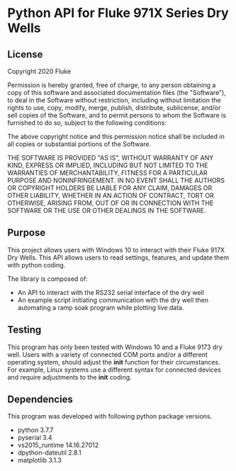 # Python API for Fluke 971X Series Dry Wells #
## License ##
Copyright 2020 Fluke

Permission is hereby granted, free of charge, to any person obtaining a copy of this software and associated documentation files (the "Software"), to deal in the Software without restriction, including without limitation the rights to use, copy, modify, merge, publish, distribute, sublicense, and/or sell copies of the Software, and to permit persons to whom the Software is furnished to do so, subject to the following conditions:

The above copyright notice and this permission notice shall be included in all copies or substantial portions of the Software.

THE SOFTWARE IS PROVIDED "AS IS", WITHOUT WARRANTY OF ANY KIND, EXPRESS OR IMPLIED, INCLUDING BUT NOT LIMITED TO THE WARRANTIES OF MERCHANTABILITY, FITNESS FOR A PARTICULAR PURPOSE AND NONINFRINGEMENT. IN NO EVENT SHALL THE AUTHORS OR COPYRIGHT HOLDERS BE LIABLE FOR ANY CLAIM, DAMAGES OR OTHER LIABILITY, WHETHER IN AN ACTION OF CONTRACT, TORT OR OTHERWISE, ARISING FROM, OUT OF OR IN CONNECTION WITH THE SOFTWARE OR THE USE OR OTHER DEALINGS IN THE SOFTWARE.

## Purpose ##
This project allows users with Windows 10 to interact with their Fluke 917X Dry Wells. This API allows users to read settings, features, and update them with python coding.

The library is composed of:
* An API to interact with the RS232 serial interface of the dry well
* An example script initiating communication with the dry well then automating a ramp soak program while plotting live data.

## Testing ## 
This program has only been tested with Windows 10 and a Fluke 9173 dry well. Users with a variety of connected COM ports and/or a different operating system, should adjust the __init__ function for their circumstances. For example, Linux systems use a different syntax for connected devices and require adjustments to the __init__ coding.

## Dependencies ##
This program was developed with following python package versions.
* python            3.7.7
* pyserial          3.4
* vs2015_runtime    14.16.27012      
* dpython-dateutil  2.8.1
* matplotlib        3.1.3
